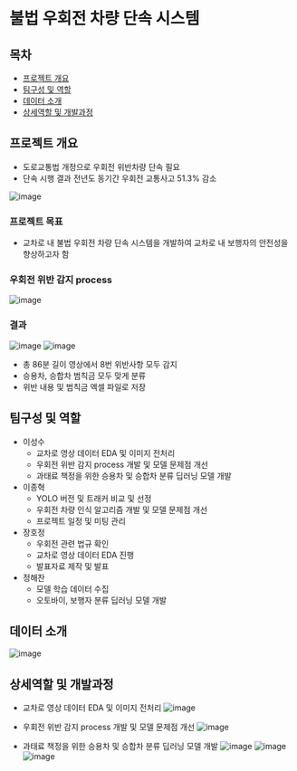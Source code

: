 # 불법 우회전 차량 단속 시스템
## 목차
* [프로젝트 개요](#프로젝트-개요)
* [팀구성 및 역할](#팀구성-및-역할)
* [데이터 소개](#데이터-소개)
* [상세역할 및 개발과정](#상세역할-및-개발과정)
## 프로젝트 개요
* 도로교통법 개정으로 우회전 위반차량 단속 필요
* 단속 시행 결과 전년도 동기간 우회전 교통사고 51.3% 감소

![image](https://github.com/justdoit93/illegal_right_turn_detection/assets/129941418/e9a8a162-2a16-4091-8057-55b7845b52b0)

### 프로젝트 목표
* 교차로 내 불법 우회전 차량 단속 시스템을 개발하여 교차로 내 보행자의 안전성을 향상하고자 함

### 우회전 위반 감지 process
![image](https://github.com/justdoit93/illegal_right_turn_detection/assets/129941418/589c908d-2cf9-465c-9c57-17cfdb4ee46e)
### 결과
![image](https://github.com/justdoit93/illegal_right_turn_detection/assets/129941418/9e6aecbb-6634-437c-8307-6c6b395e6937)
![image](https://github.com/justdoit93/illegal_right_turn_detection/assets/129941418/a8fee6ad-e87a-4ed9-af3e-971f5d06f224)

* 총 86분 길이 영상에서 8번 위반사항 모두 감지
* 승용차, 승합차 범칙금 모두 맞게 분류
* 위반 내용 및 범칙금 엑셀 파일로 저장
  
## 팀구성 및 역할
* 이성수
  * 교차로 영상 데이터 EDA 및 이미지 전처리
  * 우회전 위반 감지 process 개발 및 모델 문제점 개선
  * 과태료 책정을 위한 승용차 및 승합차 분류 딥러닝 모델 개발
* 이종혁
  * YOLO 버전 및 트래커 비교 및 선정
  * 우회전 차량 인식 알고리즘 개발 및 모델 문제점 개선
  * 프로젝트 일정 및 미팅 관리
* 장호정
  * 우회전 관련 법규 확인
  * 교차로 영상 데이터 EDA 진행
  * 발표자료 제작 및 발표
* 정해찬
  * 모델 학습 데이터 수집
  * 오토바이, 보행자 분류 딥러닝 모델 개발
## 데이터 소개
![image](https://github.com/justdoit93/illegal_right_turn_detection/assets/129941418/a9ccd225-c147-4b10-9ac6-f8b160de3caf)
## 상세역할 및 개발과정
* 교차로 영상 데이터 EDA 및 이미지 전처리
![image](https://github.com/justdoit93/illegal_right_turn_detection/assets/129941418/7158f7f3-11ca-4fcd-985a-b7820801dfea)

* 우회전 위반 감지 process 개발 및 모델 문제점 개선
![image](https://github.com/justdoit93/illegal_right_turn_detection/assets/129941418/5d50c539-7ef9-4aaf-8ee8-9e44582e2c2d)

 
* 과태료 책정을 위한 승용차 및 승합차 분류 딥러닝 모델 개발
![image](https://github.com/justdoit93/illegal_right_turn_detection/assets/129941418/32b6ce51-0a98-487d-9168-c1a9ec91d004)
![image](https://github.com/justdoit93/illegal_right_turn_detection/assets/129941418/2bfd4edb-789a-482c-8e42-af6a49ab695d)
![image](https://github.com/justdoit93/illegal_right_turn_detection/assets/129941418/930810c7-479d-4003-b5e1-6f2d5106947f)

